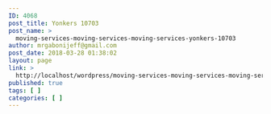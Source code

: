 ```yaml
---
ID: 4068
post_title: Yonkers 10703
post_name: >
  moving-services-moving-services-moving-services-yonkers-10703
author: mrgabonijeff@gmail.com
post_date: 2018-03-28 01:38:02
layout: page
link: >
  http://localhost/wordpress/moving-services-moving-services-moving-services-yonkers-10703/
published: true
tags: [ ]
categories: [ ]
---
```

